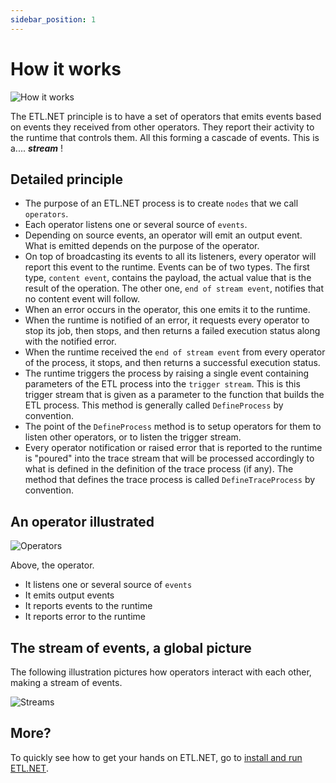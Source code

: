 ```yaml
---
sidebar_position: 1
---
```


# How it works

![How it works](/img/microservices-tutorial-bot-laptop-table.svg)

The ETL.NET principle is to have a set of operators that emits events based on events they received from other operators. They report their activity to the runtime that controls them. All this forming a cascade of events. This is a.... ***stream*** !

## Detailed principle

- The purpose of an ETL.NET process is to create `nodes` that we call `operators`.
- Each operator listens one or several source of `events`.
- Depending on source events, an operator will emit an output event. What is emitted depends on the purpose of the operator.
- On top of broadcasting its events to all its listeners, every operator will report this event to the runtime. Events can be of two types. The first type, `content event`, contains the payload, the actual value that is the result of the operation. The other one, `end of stream event`, notifies that no content event will follow.
- When an error occurs in the operator, this one emits it to the runtime.
- When the runtime is notified of an error, it requests every operator to stop its job, then stops, and then returns a failed execution status along with the notified error.
- When the runtime received the `end of stream event` from every operator of the process, it stops, and then returns a successful execution status.
- The runtime triggers the process by raising a single event containing parameters of the ETL process into the `trigger stream`. This is this trigger stream that is given as a parameter to the function that builds the ETL process. This method is generally called `DefineProcess` by convention.
- The point of the `DefineProcess` method is to setup operators for them to listen other operators, or to listen the trigger stream.
- Every operator notification or raised error that is reported to the runtime is "poured" into the trace stream that will be processed accordingly to what is defined in the definition of the trace process (if any). The method that defines the trace process is called `DefineTraceProcess` by convention.

## An operator illustrated

![Operators](/img/operators.svg)

Above, the operator.

- It listens one or several source of `events`
- It emits output events
- It reports events to the runtime
- It reports error to the runtime

## The stream of events, a global picture

The following illustration pictures how operators interact with each other, making a stream of events.

![Streams](/img/operators-in-stream.svg)

## More?

To quickly see how to get your hands on ETL.NET, go to [install and run ETL.NET](/docs/quickstart/installation).
